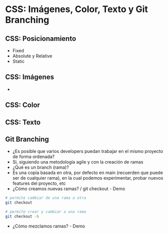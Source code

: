 # CSS: Imágenes, Color, Texto y Git Branching

## CSS: Posicionamiento
- Fixed
- Absolute y Relative
- Static

## CSS: Imágenes
- 

## CSS: Color

## CSS: Texto

## Git Branching

- ¿Es posible que varios developers puedan trabajar en el mismo proyecto de forma ordenada?
- Si, siguiendo una metodología agile y con la creación de ramas
- ¿Qué es un branch (rama)?
- Es una copia basada en otra, por defecto en main (recuerden que puede ser de cualquier rama), en la cual podemos experimentar, probar nuevos features del proyecto, etc
- ¿Cómo creamos nuevas ramas? / git checkout - Demo

```bash
# permite cambiar de una rama a otra
git checkout
```

```bash
# permite crear y cambiar a una rama
git checkout -b
```

- ¿Cómo mezclamos ramas? - Demo
